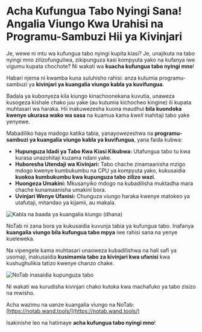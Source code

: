 
# Acha Kufungua Tabo Nyingi Sana! Angalia Viungo Kwa Urahisi na Programu-Sambuzi Hii ya Kivinjari

Je, wewe ni mtu wa kufungua tabo nyingi kupita kiasi? Je, unajikuta na tabo nyingi mno zilizofunguliwa, zikipunguza kasi kompyuta yako na kufanya iwe vigumu kupata chochote? Ni wakati wa **kuacha kufungua tabo nyingi mno**!

Habari njema ni kwamba kuna suluhisho rahisi: anza kutumia programu-sambuzi ya **kivinjari ya kuangalia viungo kabla ya kuvifungua**.

Badala ya kubonyeza kila kiungo kinachoonekana kuvutia, unaweza kusogeza kishale chako juu yake (au kutumia kichocheo kingine) ili kupata muhtasari wa haraka. Hii inakuwezesha kuona maudhui **bila kuondoka kwenye ukurasa wako wa sasa** na kuamua kama *kweli* inahitaji tabo yake yenyewe.

Mabadiliko haya madogo katika tabia, yanayowezeshwa na **programu-sambuzi ya kuangalia viungo kabla ya kuvifungua**, yana faida kubwa:

*   **Hupunguza Idadi ya Tabo Kwa Kiasi Kikubwa:** Utafungua tabo tu kwa kurasa unazohitaji kuzama ndani yake.
*   **Huboresha Utendaji wa Kivinjari:** Tabo chache zinamaanisha mzigo mdogo kwenye kumbukumbu na CPU ya kompyuta yako, kukusaidia **kuokoa kumbukumbu kwa kupunguza tabo zilizo wazi**.
*   **Huongeza Umakini:** Mkusanyiko mdogo na kubadilisha muktadha mara chache kunamaanisha umakini bora.
*   **Uvinjari Wenye Ufanisi:** Chunguza viungo haraka kwenye matokeo ya utafutaji, mitandao ya kijamii, au makala.

![Kabla na baada ya kuangalia kiungo (dhana)](images/notab1.png)

NoTab ni zana bora ya kukusaidia kuvunja tabia ya kufungua tabo. Inafanya **kuangalia viungo bila kufungua tabo mpya** iwe rahisi sana na yenye kueleweka.

Na vipengele kama muhtasari unaoweza kubadilishwa na hali safi ya usomaji, inakusaidia **kusimamia tabo za kivinjari kwa ufanisi** kwa kushughulikia tatizo kwenye chanzo chake.

![NoTab inasaidia kupunguza tabo](images/notab2.png)

Ni wakati wa kurudisha kivinjari chako kutoka kwa machafuko ya tabo zisizo na mwisho.

Acha wazimu na uanze kuangalia viungo na NoTab: [https://notab.wand.tools/](https://notab.wand.tools/)

Isakinishe leo na hatimaye **acha kufungua tabo nyingi mno**!

